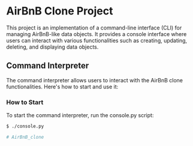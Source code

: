 # AirBnB Clone Project

This project is an implementation of a command-line interface (CLI) for managing AirBnB-like data objects. It provides a console interface where users can interact with various functionalities such as creating, updating, deleting, and displaying data objects.

## Command Interpreter

The command interpreter allows users to interact with the AirBnB clone functionalities. Here's how to start and use it:

### How to Start

To start the command interpreter, run the console.py script:

```bash
$ ./console.py

# AirBnB_clone
